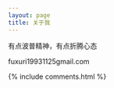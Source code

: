 ```yaml
---
layout: page
title: 关于我
---
```


有点波普精神，有点折腾心态

fuxuri19931125gmail.com

{% include comments.html %}

